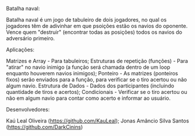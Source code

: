 Batalha naval:

Batalha naval é um jogo de tabuleiro de dois jogadores, no qual os jogadores têm de adivinhar em que psoições estão os
navios do oponente. Vence quem "destruir" (encontrar todas as posições) todos os navios do adversário primeiro.

Aplicações:

Matrizes e Array - Para tabuleiros;
Estruturas de repetição (funções) - Para "atirar" no navio inimigo (a função será chamada dentro de um loop enquanto houverem navios inimigos);
Ponteiro - As matrizes (ponteiros fixos) serão enviados para a função, para verificar se o tiro acertou ou não algum navio.
Estrutura de Dados - Dados dos participantes (incluindo quantidade de tiros e acertos);
Condicionais - Verificar se o tiro acertou ou não em algum navio para contar como acerto e informar ao usuário.

Desenvolvedores:

Kaú Leal Oliveira (https://github.com/KauLeal);
Jonas Amâncio Silva Santos (https://github.com/DarkCinins)
